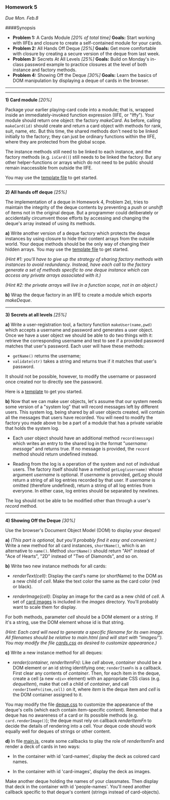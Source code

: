 ### Homework 5

_Due Mon. Feb.8_

####Synopsis

- **Problem 1:** A Cards Module _[20% of total time]_ **Goals:** Start working with IIFEs and closure to create a self-contained module for your cards.
- **Problem 2:** All Hands Off Deque _[25%]_ **Goals:** Get more comfortable with closure by creating a secure version of the deque from last week.
- **Problem 3:** Secrets At All Levels _[25%]_ **Goals:** Build on Monday's in-class password example to practice closures at the level of both instance and factory methods.
- **Problem 4:** Showing Off the Deque _[30%]_ **Goals:** Learn the basics of DOM manipulation by displaying a deque of cards in the browser.

---


---

**1)  Card module** _[20%]_

Package your earlier playing-card code into a module; that is, wrapped inside an immediately-invoked function expression (IIFE, or "Iffy").  Your module should return one object: the factory _makeCard_.  As before, calling `makeCard(id)` should create and return a card object with methods for rank, suit, name, etc.  But this time, the shared methods don't need to be linked initially to the factory; they can just be ordinary functions within the IIFE, where they are protected from the global scope.

The instance methods still need to be linked to each instance, and the factory methods (e.g. `isCard()`) still needs to be linked the factory.  But any other helper-functions or arrays which do not need to be public should remain inaccessible from outside the IIFE.

You may use the [template file](cards4-template.js) to get started.

---

**2)  All hands off deque** _[25%]_

The implementation of a deque in Homework 4, Problem 2e), tries to maintain the integrity of the deque contents by preventing a _push_ or _unshift_ of items not in the original deque.  But a programmer could deliberately or accidentally circumvent those efforts by accessing and changing the deque's array instead of using its methods.  

**a)**
Write another version of a deque factory which protects the deque instances by using closure to hide their content arrays from the outside world.  Your deque methods should be the only way of changing their hidden arrays.  You may use the [template file](deque2-template.js) to get started.

_(Hint #1: you'll have to give up the strategy of sharing factory methods with instances to avoid redundancy.  Instead, have each call to the factory generate a set of methods specific to one deque instance which can access any private arrays associated with it.)_

_(Hint #2: the private arrays will live in a function scope, not in an object.)_

**b)** Wrap the deque factory in an IIFE to create a module which exports _makeDeque_.

---

**3) Secrets at all levels**  _[25%]_

**a)**  Write a user-registration tool, a factory function `makeUser(name,pwd)` which accepts a username and password and generates a user object.  Once we have a user object we should be able to do two things with it: retrieve the corresponding username and test to see if a provided password matches that user's password.  Each user will have these methods:

  + `getName()` returns the username;
  + `validate(str)` takes a string and returns true if it matches that user's password.

It should not be possible, however, to modify the username or password once created nor to directly see the password.

Here is a [template](users-template.js) to get you started.

**b)**  Now that we can make user objects, let's assume that our system needs some version of a "system log" that will record messages left by different users. This system log, being shared by all user objects created, will contain all the messages that users have recorded. You will need to modify the factory you made above to be a part of a module that has a private variable that holds the system log.

  + Each *user* object should have an additional method `record(message)` which writes an entry to the shared log in the format "_username: message_" and returns true.  If no message is provided, the `record` method should return undefined instead.

  + Reading from the log is a operation of the system and not of individual users.
  The factory itself should have a method `getLog(username)` whose argument _username_ is optional.  If _username_ is provided, _getLog_ should return a string of all log entries recorded by that user.  If _username_ is omitted (therefore undefined), return a string of all log entries from everyone.  In either case, log entries should be separated by newlines.

The log should not be able to be modified other than through a user's _record_ method.

---

**4) Showing Off the Deque**  _[30%]_

Use the browser's Document Object Model (DOM) to display your deques!

**a)** _(This part is optional, but you'll probably find it easy and convenient.)_
Write a new method for all card instances, `shortName()`, which is an alternative to `name()`.  Method `shortName()` should return "AH" instead of "Ace of Hearts", "2D" instead of "Two of Diamonds", and so on.

**b)** Write two new instance methods for all cards:

- _renderText(cell)_: Display the card's name (or shortName) to the DOM as a new child of _cell_.  Make the text color the same as the card color (red or black).

- _renderImage(cell)_: Display an image for the card as a new child of _cell_.  A set of [card images](http://code.google.com/p/vector-playing-cards/) is included in the _images_ directory.  You'll probably want to scale them for display.

For both methods, parameter _cell_ should be a DOM element or a string.  If it's a string, use the DOM element whose id is that string.

_(Hint: Each card will need to generate a specific filename for its own image.  All filenames should be relative to main.html (and will start with "images/").  You may modify the file [cards.css](cards.css) as desired to customize appearance.)_

**c)** Write a new instance method for all deques:

- _render(container, renderItemFn)_:  Like _cell_ above, _container_ should be a DOM element or an id string identifying one; `renderItemFn` is a callback.  First clear any contents of _container_.  Then, for each item in the deque, create a cell (a new `<div>` element) with an appropriate CSS class (e.g. _dequeItem_), make that cell a child of _container_, and call `renderItemFn(item,cell)` on it, where _item_ is the deque item and _cell_ is the DOM container assigned to it.

You may modify the file [deque.css](deque.css) to customize the appearance of the deque's cells (which each contain item-specific content).
Remember that a deque has no awareness of a card or its possible methods (e.g. `card.renderImage()`); the deque must rely on callback _renderItemFn_ to decide the details of rendering into a cell.
Your deque code should work equally well for deques of strings or other content.

**d)** In file [main.js](main.js), create some callbacks to play the role of _renderItemFn_ and render a deck of cards in two ways:

- In the container with id 'card-names', display the deck as colored card names.

- In the container with id 'card-images', display the deck as images.

Make another deque holding the names of your classmates.  Then display that deck in the container with id 'people-names'.  You'll need another callback specific to that deque's content (strings instead of card-objects).
